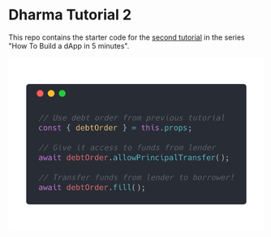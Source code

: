 # Dharma Tutorial 2

This repo contains the starter code for the [second tutorial](https://blog.dharma.io/build-your-first-dapp-in-5-minutes-part-ii-d413f44facf1) in the series "How To Build a dApp in 5 minutes".

![Fill a loan](/public/screenshots/banner.png)
